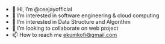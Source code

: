 - 👋 Hi, I’m @ceejayofficial
- 👀 I’m interested in software engineering & cloud computing
- 🌱 I’m interested in Data Structure and Algorithm
- 💞️ I’m looking to collaborate on web project
- 📫 How to reach me  ekumkofi@gmail.com


